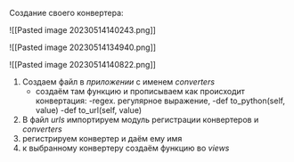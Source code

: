Создание своего конвертера:

![[Pasted image 20230514140243.png]]

![[Pasted image 20230514134940.png]]

![[Pasted image 20230514140822.png]]

1) Создаем файл в _приложении_ с именем *converters*
	- создаём там функцию и прописываем как происходит конвертация:
		 -regex. регулярное выражение,
		 -def to_python(self, value)
		 -def to_url(self, value)
2) В файл _urls_ импортируем модуль регистрации конвертеров и _converters_
3) регистрируем конвертер и даём ему имя
4) к выбранному конвертеру создаём функцию во _views_
